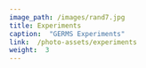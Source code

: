 ```yaml
---
image_path: /images/rand7.jpg
title: Experiments
caption:  "GERMS Experiments"
link:  /photo-assets/experiments
weight:  3
---
```



